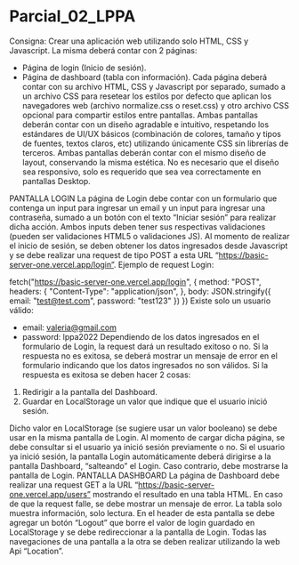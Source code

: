 # Parcial_02_LPPA
Consigna:
Crear una aplicación web utilizando solo HTML, CSS y Javascript. La misma deberá contar con 2 páginas:
- Página de login (Inicio de sesión).
- Página de dashboard (tabla con información).
Cada página deberá contar con su archivo HTML, CSS y Javascript por separado, sumado a un archivo CSS
para resetear los estilos por defecto que aplican los navegadores web (archivo normalize.css o reset.css) y
otro archivo CSS opcional para compartir estilos entre pantallas. Ambas pantallas deberán contar con un
diseño agradable e intuitivo, respetando los estándares de UI/UX básicos (combinación de colores, tamaño
y tipos de fuentes, textos claros, etc) utilizando únicamente CSS sin librerías de terceros. Ambas pantallas
deberán contar con el mismo diseño de layout, conservando la misma estética. No es necesario que el
diseño sea responsivo, solo es requerido que sea vea correctamente en pantallas Desktop.

PANTALLA LOGIN
La página de Login debe contar con un formulario que contenga un input para ingresar un email y un input
para ingresar una contraseña, sumado a un botón con el texto “Iniciar sesión” para realizar dicha acción.
Ambos inputs deben tener sus respectivas validaciones (pueden ser validaciones HTML5 o validaciones JS).
Al momento de realizar el inicio de sesión, se deben obtener los datos ingresados desde Javascript y se debe
realizar una request de tipo POST a esta URL “https://basic-server-one.vercel.app/login”.
Ejemplo de request Login:

fetch("https://basic-server-one.vercel.app/login", {
method: "POST",
headers: {
"Content-Type": "application/json",
},
body: JSON.stringify({
email: "test@test.com",
password: "test123"
})
})
Existe solo un usuario válido:
- email: valeria@gmail.com
- password: lppa2022
Dependiendo de los datos ingresados en el formulario de Login, la request dará un resultado exitoso o no. Si
la respuesta no es exitosa, se deberá mostrar un mensaje de error en el formulario indicando que los datos
ingresados no son válidos. Si la respuesta es exitosa se deben hacer 2 cosas:
1. Redirigir a la pantalla del Dashboard.
2. Guardar en LocalStorage un valor que indique que el usuario inició sesión.

Dicho valor en LocalStorage (se sugiere usar un valor booleano) se debe usar en la misma pantalla de Login.
Al momento de cargar dicha página, se debe consultar si el usuario ya inició sesión previamente o no. Si el
usuario ya inició sesión, la pantalla Login automáticamente deberá dirigirse a la pantalla Dashboard,
“salteando” el Login. Caso contrario, debe mostrarse la pantalla de Login.
PANTALLA DASHBOARD
La página de Dashboard debe realizar una request GET a la URL “https://basic-server-one.vercel.app/users”
mostrando el resultado en una tabla HTML. En caso de que la request falle, se debe mostrar un mensaje de
error. La tabla solo muestra información, solo lectura.
En el header de esta pantalla se debe agregar un botón “Logout” que borre el valor de login guardado en
LocalStorage y se debe redireccionar a la pantalla de Login.
Todas las navegaciones de una pantalla a la otra se deben realizar utilizando la web Api “Location”.

